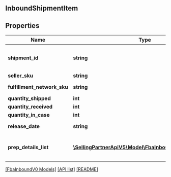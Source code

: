 ## InboundShipmentItem

## Properties

Name | Type | Description | Notes
------------ | ------------- | ------------- | -------------
**shipment_id** | **string** | A shipment identifier originally returned by the createInboundShipmentPlan operation. | [optional]
**seller_sku** | **string** | The seller SKU of the item. |
**fulfillment_network_sku** | **string** | Amazon's fulfillment network SKU of the item. | [optional]
**quantity_shipped** | **int** | The item quantity. |
**quantity_received** | **int** | The item quantity. | [optional]
**quantity_in_case** | **int** | The item quantity. | [optional]
**release_date** | **string** | A date string in ISO 8601 format. | [optional]
**prep_details_list** | [**\SellingPartnerApiV5\Model\FbaInboundV0\PrepDetails[]**](PrepDetails.md) | A list of preparation instructions and who is responsible for that preparation. | [optional]

[[FbaInboundV0 Models]](../) [[API list]](../../Api) [[README]](../../../README.md)
